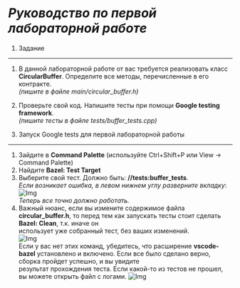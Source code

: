***Руководство по первой лабораторной работе***
===============================================
1. Задание
----------
1. В данной лабораторной работе от вас требуется реализовать класс **CircularBuffer**. Определите все методы, перечисленные в его контракте.   
*(пишите в файле main/сircular_buffer.h)*
2. Проверьте свой код. Напишите тесты при помощи **Google testing framework**.  
*(пишите тесты в файле tests/buffer_tests.cpp)*

2. Запуск Google tests для первой лабораторной работы
-----------------------------------------------------
1. Зайдите в **Command Palette** (используйте Ctrl+Shift+P или View -> Command Palette)
2. Найдите **Bazel: Test Target**
3. Выберите свой тест. Должно быть: **//tests:buffer_tests**.  
*Если возникает ошибка, в левом нижнем углу разверните вкладку*:    
![Img](https://bitbucket.org/Nikan1234pro/pictures/raw/master/target.png)  
*Теперь все точно должно работать.*  
4. Важный нюанс, если вы измените содержимое файла **circular_buffer.h**, то перед тем как запускать тесты стоит сделать **Bazel: Clean**, т.к. иначе он  
использует уже собранный тест, без ваших изменений.  
![Img](https://bitbucket.org/Nikan1234pro/pictures/raw/master/bazel.jpg)  
Если у вас нет этих команд, убедитесь, что расширение **vscode-bazel** установлено и включено.  Если все было сделано верно, сборка пройдет успешно, и вы увидите  
результат прохождения теста. Если какой-то из тестов не прошел, вы можете открыть файл с логами.
![Img](https://bitbucket.org/Nikan1234pro/pictures/raw/master/res.jpg)



